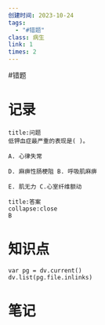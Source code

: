 ```yaml
---
创建时间: 2023-10-24
tags:
  - "#错题"
class: 病生
link: 1
times: 2
---
```

#错题


记录
==
```ad-question
title:问题
低钾血症最严重的表现是( )。

A. 心律失常

D. 麻痹性肠梗阻 B. 呼吸肌麻痹

E. 肌无力 C.心室纤维额动
```

```ad-note
title:答案
collapse:close
B
```

知识点
==
```dataviewjs
var pg = dv.current()
dv.list(pg.file.inlinks)
```

笔记
==